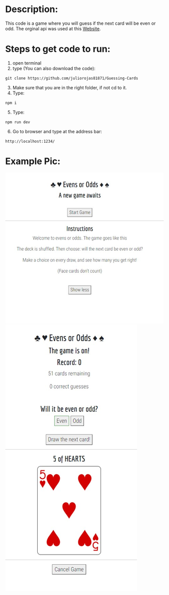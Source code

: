# Description:
This code is a game where you will guess if the next card will be even or odd.
The orginal api was used at this [Website](https://deckofcardsapi.com/).

# Steps to get code to run:
1. open terminal
2. type (You can also download the code):
```
git clone https://github.com/juliorojas81871/Guessing-Cards
```
3. Make sure that you are in the right folder, if not cd to it.
4. Type: 
```
npm i
```
5. Type: 
```
npm run dev
```
6. Go to browser and type at the address bar: 
```
http://localhost:1234/
```

# Example Pic:
![Play Music Example Pic1](https://github.com/juliorojas81871/Guessing-Cards/blob/main/pics/pic1.jpg)
![Play Music Example Pic2](https://github.com/juliorojas81871/Guessing-Cards/blob/main/pics/pic2.jpg)
